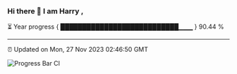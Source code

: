 ### Hi there 👋 I am Harry , 

⏳ Year progress { ███████████████████████████▁▁▁ } 90.44 %

---

⏰ Updated on Mon, 27 Nov 2023 02:46:50 GMT

![Progress Bar CI](https://github.com/duykhang68/duykhang68/workflows/Progress%20Bar%20CI/badge.svg)
